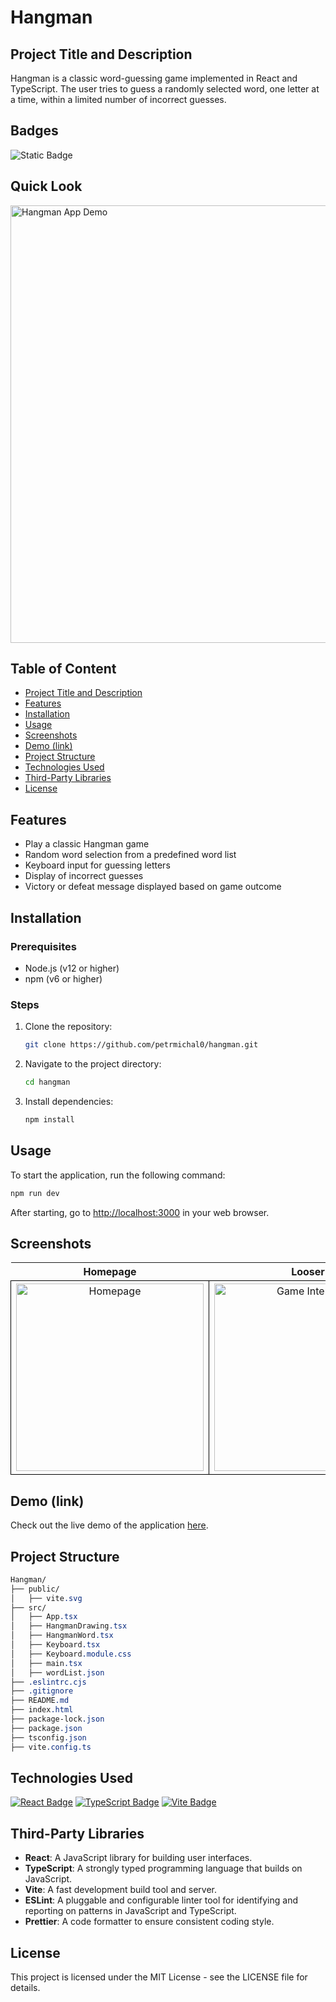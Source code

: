 # Hangman

## Project Title and Description
Hangman is a classic word-guessing game implemented in React and TypeScript. The user tries to guess a randomly selected word, one letter at a time, within a limited number of incorrect guesses. 

## Badges
![Static Badge](https://img.shields.io/badge/status-online-brightgreen)

## Quick Look
<img src="https://github.com/user-attachments/assets/314aa6ee-5552-461a-91ad-959f2b7a00e5" width="700" alt="Hangman App Demo">

## Table of Content
- [Project Title and Description](#project-title-and-description)
- [Features](#features)
- [Installation](#installation)
- [Usage](#usage)
- [Screenshots](#screenshots)
- [Demo (link)](#demo-link)
- [Project Structure](#project-structure)
- [Technologies Used](#technologies-used)
- [Third-Party Libraries](#third-party-libraries)
- [License](#license)

## Features
- Play a classic Hangman game
- Random word selection from a predefined word list
- Keyboard input for guessing letters
- Display of incorrect guesses
- Victory or defeat message displayed based on game outcome

## Installation

### Prerequisites
- Node.js (v12 or higher)
- npm (v6 or higher)

### Steps

1. Clone the repository:
    ```bash
    git clone https://github.com/petrmichal0/hangman.git
    ```

2. Navigate to the project directory:
    ```bash
    cd hangman
    ```

3. Install dependencies:
    ```bash
    npm install
    ```

## Usage
To start the application, run the following command:
```bash
npm run dev
```

After starting, go to [http://localhost:3000](http://localhost:3000) in your web browser.

## Screenshots

<table>
  <tr>
    <th>Homepage</th>
    <th>Looser</th>
    <th>Winner</th>
  </tr>
  <tr>
    <td style="border: 1px solid black; width: 310px; height: 310px; text-align: center;">
      <a href="https://github.com/user-attachments/assets/ee54384b-89e1-4e79-88af-667018a8f87c" target="_blank" rel="noopener noreferrer">
        <img src="https://github.com/user-attachments/assets/ee54384b-89e1-4e79-88af-667018a8f87c" width="300" height="300" alt="Homepage">
      </a>
    </td>
    <td style="border: 1px solid black; width: 310px; height: 310px; text-align: center;">
      <a href="https://github.com/user-attachments/assets/cb4d08a5-8378-4da5-80ae-7f36d77775ab" target="_blank" rel="noopener noreferrer">
        <img src="https://github.com/user-attachments/assets/cb4d08a5-8378-4da5-80ae-7f36d77775ab" width="300" height="300" alt="Game Interface">
      </a>
    </td>
    <td style="border: 1px solid black; width: 310px; height: 310px; text-align: center;">
      <a href="https://github.com/user-attachments/assets/f7b3463f-95c7-4643-94f1-97f234fdebb1" target="_blank" rel="noopener noreferrer">
        <img src="https://github.com/user-attachments/assets/f7b3463f-95c7-4643-94f1-97f234fdebb1" width="300" height="300" alt="Game Interface">
      </a>
    </td>
  </tr>
</table>

## Demo (link)

Check out the live demo of the application [here](https://hangman2024.netlify.app).

## Project Structure

```css
Hangman/
├── public/
│   ├── vite.svg
├── src/
│   ├── App.tsx
│   ├── HangmanDrawing.tsx
│   ├── HangmanWord.tsx
│   ├── Keyboard.tsx
│   ├── Keyboard.module.css
│   ├── main.tsx
│   ├── wordList.json
├── .eslintrc.cjs
├── .gitignore
├── README.md
├── index.html
├── package-lock.json
├── package.json
├── tsconfig.json
├── vite.config.ts
```

## Technologies Used

[![React Badge](https://img.shields.io/badge/-React-61DBFB?style=for-the-badge&labelColor=black&logo=react&logoColor=61DBFB)](#)
[![TypeScript Badge](https://img.shields.io/badge/-TypeScript-007ACC?style=for-the-badge&labelColor=black&logo=typescript&logoColor=007ACC)](#)
[![Vite Badge](https://img.shields.io/badge/-Vite-646CFF?style=for-the-badge&labelColor=black&logo=vite&logoColor=646CFF)](#)

## Third-Party Libraries

- **React**: A JavaScript library for building user interfaces.
- **TypeScript**: A strongly typed programming language that builds on JavaScript.
- **Vite**: A fast development build tool and server.
- **ESLint**: A pluggable and configurable linter tool for identifying and reporting on patterns in JavaScript and TypeScript.
- **Prettier**: A code formatter to ensure consistent coding style.

## License

This project is licensed under the MIT License - see the LICENSE file for details.
